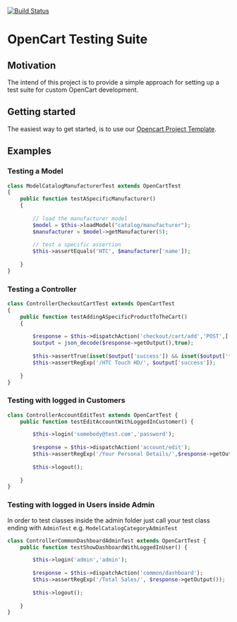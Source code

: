 [![Build Status](https://travis-ci.org/beyondit/opencart-test-suite.svg?branch=master)](https://travis-ci.org/beyondit/opencart-test-suite)

# OpenCart Testing Suite

## Motivation
The intend of this project is to provide a simple approach for setting up a test suite for custom OpenCart development. 

## Getting started
The easiest way to get started, is to use our [Opencart Project Template](https://github.com/beyondit/opencart-project-template).
			
## Examples

### Testing a Model

```php
class ModelCatalogManufacturerTest extends OpenCartTest
{	
	public function testASpecificManufacturer()
	{
		
		// load the manufacturer model
		$model = $this->loadModel("catalog/manufacturer");
		$manufacturer = $model->getManufacturer(5);		
		
		// test a specific assertion
		$this->assertEquals('HTC', $manufacturer['name']);
		
	}	
}
```

### Testing a Controller
```php
class ControllerCheckoutCartTest extends OpenCartTest
{	
	public function testAddingASpecificProductToTheCart()
	{
			
		$response = $this->dispatchAction('checkout/cart/add','POST',['product_id' => 28]);
        $output = json_decode($response->getOutput(),true);
        
        $this->assertTrue(isset($output['success']) && isset($output['total']));
        $this->assertRegExp('/HTC Touch HD/', $output['success']);
        
	}	
}
```

### Testing with logged in Customers
```php
class ControllerAccountEditTest extends OpenCartTest {  
    public function testEditAccountWithLoggedInCustomer() {

        $this->login('somebody@test.com','password');
        
        $response = $this->dispatchAction('account/edit');
        $this->assertRegExp('/Your Personal Details/',$response->getOutput());
        
        $this->logout();
        
    }   
}
```

### Testing with logged in Users inside Admin

In order to test classes inside the admin folder just call your test class ending with `AdminTest` e.g. `ModelCatalogCategoryAdminTest`

```php
class ControllerCommonDashboardAdminTest extends OpenCartTest {  
    public function testShowDashboardWithLoggedInUser() {

        $this->login('admin','admin');
        
        $response = $this->dispatchAction('common/dashboard');
        $this->assertRegExp('/Total Sales/', $response->getOutput());
        
        $this->logout();
        
    }   
}
```

